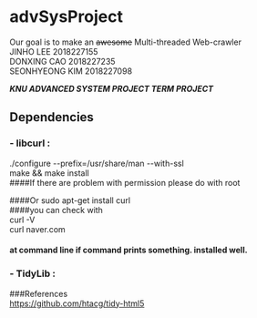 # advSysProject

Our goal is to make an ~~awesome~~ Multi-threaded Web-crawler  
JINHO LEE 2018227155  
DONXING CAO 2018227235  
SEONHYEONG KIM 2018227098  

***KNU ADVANCED SYSTEM PROJECT TERM PROJECT***

## Dependencies
###  - libcurl : 
./configure --prefix=/usr/share/man --with-ssl  
make && make install  
####If there are problem with permission please do with root  

####Or
sudo apt-get install curl  
####you can check with  
curl -V  
curl naver.com  
#### at command line if command prints something. installed well.  


###  - TidyLib :  


###References  
https://github.com/htacg/tidy-html5
